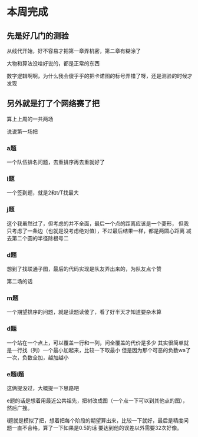 # 本周完成
## 先是好几门的测验
从线代开始，好不容易才把第一章弄机密，第二章有糊涂了

大物和算法没啥好说的，都是正常的东西

数字逻辑啊啊，为什么我会傻乎乎的把卡诺图的标号弄错了呀，还是测验的时候才发现

## 另外就是打了个网络赛了把
算上上周的一共两场

说说第一场把
### a题
一个队伍排名问题，去重排序再去重就好了
### l题
一个签到题，就是2和t/T找最大
### j题
这个我虽然过了，但考虑的并不全面，最后一个点的距离应该是一个菱形，
但我只考虑了一条边（也就是没考虑绝对值），不过最后结果一样，都是两圆心距离
减去第二个圆的半径除根号二
### d题
想到了找联通子图，最后的代码实现是队友弄出来的，为队友点个赞

第二场的话
### m题
一个期望排序的问题，就是读题读傻了，看了好半天才知道要杂木算
### d题
一个站在一个点上，可以覆盖一行和一列，问全覆盖的代价是多少
其实很简单就是一行找（列）一个最小加起来，比较一下取最小
但是因为那个可恶的负数wa了一次，负数全加，越加越小
### e题i题
这俩提没过，大概提一下思路吧

e题的话是想着用最近公共祖先，把树改成图（一个点一下可以到其他点的图），然后广搜。

i题就是模拟了把，想着把每个阶段的期望算出来，比较一下就好，最后是精度问题一直不合格，算了一下如果是0.5的话
要达到他的误差以外需要32次好像。
